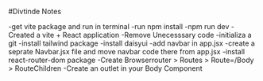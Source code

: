 #Divtinde Notes

-get vite package and run in terminal 
-run npm install
-npm run dev
-Created a vite + React application
-Remove Unecesssary code
-initializa a git
-install tailwind package
-install daisyui
-add navbar in app.jsx
-create a seprate Navbar.jsx file and move navbar code there from app.jsx
-install react-router-dom package
-Create Browserrouter > Routes > Route=/Body > RouteChildren
-Create an outlet in your Body Component 